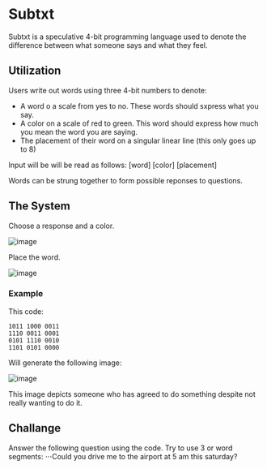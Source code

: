 # Subtxt
Subtxt is a speculative 4-bit programming language used to denote the difference between what someone says and what they feel.
## Utilization
Users write out words using three 4-bit numbers to denote:
- A word o a scale from yes to no. These words should sxpress what you say.
- A color on a scale of red to green. This word should express how much you mean the word you are saying.
- The placement of their word on a singular linear line (this only goes up to 8)
  
Input will be will be read as follows:
[word] [color] [placement]

Words can be strung together to form possible reponses to questions.

## The System
Choose a response and a color.

![image](https://github.com/user-attachments/assets/f92685f2-afd5-4267-9ad7-9604fa2302fa)

Place the word.

![image](https://github.com/user-attachments/assets/f8834969-cf56-4468-ac16-8cfac199b077)

### Example
This code:
```
1011 1000 0011
1110 0011 0001
0101 1110 0010
1101 0101 0000
```
Will generate  the following image:

![image](https://github.com/user-attachments/assets/f2f580f8-4b28-4493-acbe-4e70b91a6add)


This image depicts someone who has agreed to do something despite not really wanting to do it.

## Challange
Answer the following question using the code. Try to use 3 or word segments:
⋅⋅⋅Could you drive me to the airport at 5 am this saturday?
